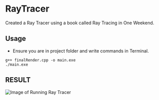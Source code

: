 # RayTracer
Created a Ray Tracer using a book called Ray Tracing in One Weekend.

## Usage

* Ensure you are in project folder and write commands in Terminal.

```
g++ finalRender.cpp -o main.exe
./main.exe
```

## RESULT
![Image of Running Ray Tracer](https://github.com/Ktuzinowski/RayTracer/KevinTuzinowskiFinalRender2.jpg?raw=true)
